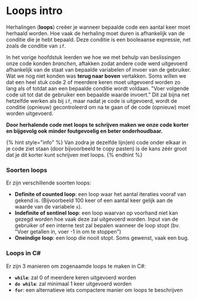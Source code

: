 # Loops intro

Herhalingen (**loops**) creëer je wanneer bepaalde code een aantal keer moet herhaald worden. Hoe vaak de herhaling moet duren is afhankelijk van de conditie die je hebt bepaald. Deze conditie is een booleaanse expressie, net zoals de conditie van `if`. 

In het vorige hoofdstuk leerden we hoe we met behulp van beslissingen onze code konden _branchen_, aftakken zodat andere code werd uitgevoerd afhankelijk van de staat van bepaalde variabelen of invoer van de gebruiker. Wat we nog niet konden was **terug naar boven** vertakken. Soms willen we dat een heel stuk code 2 of meerdere keren moet uitgevoerd worden zo lang als of totdat aan een bepaalde conditie wordt voldaan. "Voer volgende code uit tot dat de gebruiker een bepaalde waarde invoert." Dit zal bijna net hetzelfde werken als bij `if`, maar nadat je code is uitgevoerd, wordt de conditie (opnieuw) gecontroleerd om na te gaan of de code (opnieuw) moet worden uitgevoerd.

**Door herhalende code met loops te schrijven maken we onze code korter en bijgevolg ook minder foutgevoelig en beter onderhoudbaar.**

{% hint style="info" %}
Van zodra je dezelfde lijn(en) code onder elkaar in je code ziet staan (door bijvoorbeeld te copy pasten) is de kans zéér groot dat je dit korter kunt schrijven met loops.
{% endhint %}

### Soorten loops

Er zijn verschillende soorten loops:

* **Definite of counted loop**: een loop waar het aantal iteraties vooraf van gekend is. (Bijvoorbeeld 100 keer of een aantal keer gelijk aan de waarde van de variabele `x`).
* **Indefinite of sentinel loop**: een loop waarvan op voorhand niet kan gezegd worden hoe vaak deze zal uitgevoerd worden. Input van de gebruiker of een interne test zal bepalen wanneer de loop stopt (bv. "Voer getallen in, voer -1 in om te stoppen")
* **Oneindige loop**: een loop die nooit stopt. Soms gewenst, vaak een bug.

### Loops in C\#

Er zijn 3 manieren om zogenaamde loops te maken in C#:

* **`while`**: zal 0 of meerdere keren uitgevoerd worden
* **`do while`**: zal minimaal 1 keer uitgevoerd worden
* **`for`**: een alternatieve iets compactere manier om loops te beschrijven
